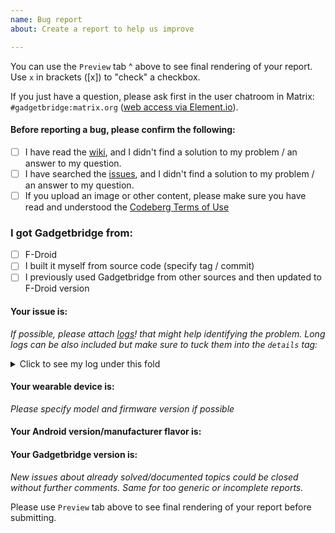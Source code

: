 ```yaml
---
name: Bug report
about: Create a report to help us improve

---
```

You can use the `Preview` tab ^ above to see final rendering of your report. Use `x` in brackets ([x]) to "check" a checkbox.

If you just have a question, please ask first in the user chatroom in Matrix: `#gadgetbridge:matrix.org` ([web access via Element.io](https://app.element.io/#/room/#gadgetbridge:matrix.org)).

#### Before reporting a bug, please confirm the following:
- [ ] I have read the [wiki](https://codeberg.org/Freeyourgadget/Gadgetbridge/wiki), and I didn't find a solution to my problem / an answer to my question.
- [ ] I have searched the [issues](https://codeberg.org/Freeyourgadget/Gadgetbridge/issues), and I didn't find a solution to my problem / an answer to my question.
- [ ] If you upload an image or other content, please make sure you have read and understood the [Codeberg Terms of Use](https://codeberg.org/codeberg/org/src/branch/master/TermsOfUse.md)

### I got Gadgetbridge from:
* [ ] F-Droid
* [ ] I built it myself from source code (specify tag / commit)
* [ ] I previously used Gadgetbridge from other sources and then updated to F-Droid version

#### Your issue is:
*If possible, please attach [logs](https://codeberg.org/Freeyourgadget/Gadgetbridge/wiki/Log-Files)! that might help identifying the problem.*
*Long logs can be also included but make sure to tuck them into the `details` tag:*

<details>
  <summary>Click to see my log under this fold</summary>

```
Here go lines of your log.
```
</details>


#### Your wearable device is:

*Please specify model and firmware version if possible*

#### Your Android version/manufacturer flavor is:

#### Your Gadgetbridge version is:



*New issues about already solved/documented topics could be closed without further comments. Same for too generic or incomplete reports.*

Please use `Preview` tab above to see final rendering of your report before submitting.
